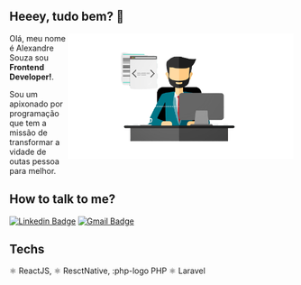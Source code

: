 ## Heeey, tudo bem?  👋

<img src="./image.png" min-width="400px" max-width="400px" width="400px" align="right" alt="Computador iuriCode">

<p align="left"> 
  Olá, meu nome é
  Alexandre Souza
  sou <strong>Frontend Developer!</strong>.<br>
</p>


<p align="left"> 
  Sou um apixonado por programação que tem a missão de transformar a vidade de outas pessoa para melhor.
</p>

## How to talk to me?

[![Linkedin Badge](https://img.shields.io/badge/-Alexandre%20Soouza-6633cc?style=flat-square&logo=Linkedin&logoColor=white&link=https://www.linkedin.com/in/alexandre-souza-273986191/)](https://www.linkedin.com/in/alexandre-souza-273986191/) 
[![Gmail Badge](https://img.shields.io/badge/-alexandreifto2@gmail.com-6633cc?style=flat-square&logo=Gmail&logoColor=white&link=mailto:alexandreifto2@gmail.com)](mailto:alexandreifto2@gmail.com)

## Techs

⚛️ ReactJS, ⚛️ ResctNative, :php-logo PHP ⚛️ Laravel

